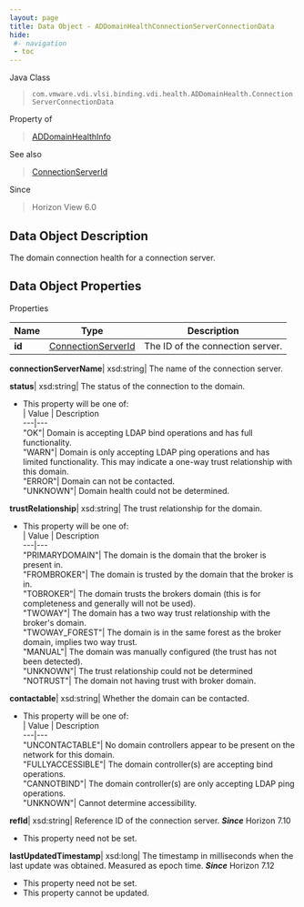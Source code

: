 ```yaml
---
layout: page
title: Data Object - ADDomainHealthConnectionServerConnectionData
hide:
 #- navigation
 - toc
---
```






Java Class  
> `com.vmware.vdi.vlsi.binding.vdi.health.ADDomainHealth.ConnectionServerConnectionData`

Property of  
> [ADDomainHealthInfo](vdi.health.ADDomainHealth.ADDomainHealthInfo.md#field_detail)

See also  
> [ConnectionServerId](vdi.entity.ConnectionServerId.md)

Since  
> Horizon View 6.0


## Data Object Description 

The domain connection health for a connection server. 

## Data Object Properties

Properties

Name |  Type |  Description   
---|---|---  
**id**| [ConnectionServerId](vdi.entity.ConnectionServerId.md)|  The ID of the connection server.   
  
**connectionServerName**|  xsd:string|  The name of the connection server.   
  
**status**|  xsd:string|  The status of the connection to the domain.   


  * This property will be one of:  
|  Value |  Description   
---|---  
"OK"| Domain is accepting LDAP bind operations and has full functionality.  
"WARN"| Domain is only accepting LDAP ping operations and has limited functionality. This may indicate a one-way trust relationship with this domain.  
"ERROR"| Domain can not be contacted.  
"UNKNOWN"| Domain health could not be determined.  

  
**trustRelationship**|  xsd:string|  The trust relationship for the domain.   


  * This property will be one of:  
|  Value |  Description   
---|---  
"PRIMARYDOMAIN"| The domain is the domain that the broker is present in.  
"FROMBROKER"| The domain is trusted by the domain that the broker is in.  
"TOBROKER"| The domain trusts the brokers domain (this is for completeness and generally will not be used).  
"TWOWAY"| The domain has a two way trust relationship with the broker's domain.  
"TWOWAY_FOREST"| The domain is in the same forest as the broker domain, implies two way trust.  
"MANUAL"| The domain was manually configured (the trust has not been detected).  
"UNKNOWN"| The trust relationship could not be determined  
"NOTRUST"| The domain not having trust with broker domain.  

  
**contactable**|  xsd:string|  Whether the domain can be contacted.   


  * This property will be one of:  
|  Value |  Description   
---|---  
"UNCONTACTABLE"| No domain controllers appear to be present on the network for this domain.  
"FULLYACCESSIBLE"| The domain controller(s) are accepting bind operations.  
"CANNOTBIND"| The domain controller(s) are only accepting LDAP ping operations.  
"UNKNOWN"| Cannot determine accessibility.  

  
**refId**|  xsd:string|  Reference ID of the connection server.  **_Since_** Horizon 7.10  


* This property need not be set.

  
**lastUpdatedTimestamp**|  xsd:long|  The timestamp in milliseconds when the last update was obtained. Measured as epoch time.  **_Since_** Horizon 7.12  


* This property need not be set.
* This property cannot be updated.

  
  
  

  
  
